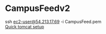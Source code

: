 CampusFeedv2
============
ssh ec2-user@54.213.17.69 -i CampusFeed.pem<br>
[Quick tomcat setup](http://coenraets.org/blog/2011/11/set-up-an-amazon-ec2-instance-with-tomcat-and-mysql-5-minutes-tutorial/)
